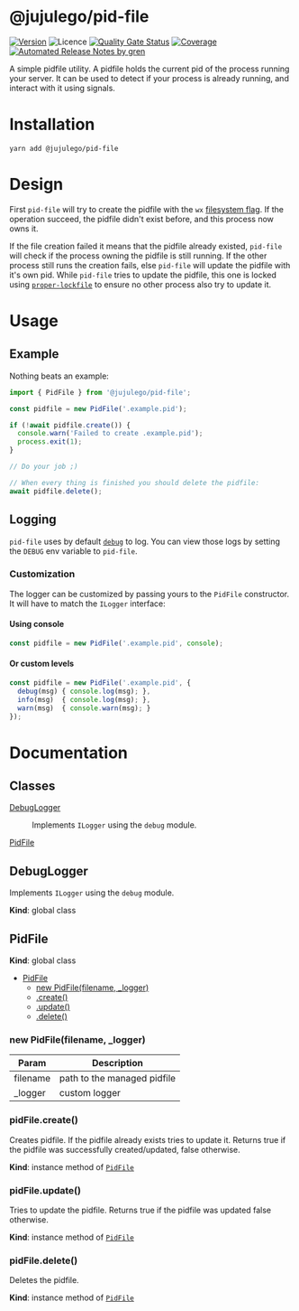 # @jujulego/pid-file
[![Version](https://img.shields.io/npm/v/@jujulego/pid-file)](https://www.npmjs.com/package/@jujulego/pid-file)
![Licence](https://img.shields.io/github/license/jujulego/pid-file)
[![Quality Gate Status](https://sonarcloud.io/api/project_badges/measure?project=jujulego_pid-file&metric=alert_status)](https://sonarcloud.io/dashboard?id=jujulego_pid-file)
[![Coverage](https://sonarcloud.io/api/project_badges/measure?project=jujulego_pid-file&metric=coverage)](https://sonarcloud.io/dashboard?id=jujulego_pid-file)
[![Automated Release Notes by gren](https://img.shields.io/badge/%F0%9F%A4%96-release%20notes-00B2EE.svg)](https://github-tools.github.io/github-release-notes/)

A simple pidfile utility. A pidfile holds the current pid of the process running your server.
It can be used to detect if your process is already running, and interact with it using signals.

# Installation
```shell
yarn add @jujulego/pid-file
```

# Design
First `pid-file` will try to create the pidfile with the `wx` [filesystem flag](https://nodejs.org/docs/latest-v14.x/api/fs.html#fs_file_system_flags).
If the operation succeed, the pidfile didn't exist before, and this process now owns it.

If the file creation failed it means that the pidfile already existed, `pid-file` will check if the process owning the pidfile is still running.
If the other process still runs the creation fails, else `pid-file` will update the pidfile with it's own pid.
While `pid-file` tries to update the pidfile, this one is locked using [`proper-lockfile`](https://www.npmjs.com/package/proper-lockfile)
to ensure no other process also try to update it.

# Usage
## Example
Nothing beats an example:
```typescript
import { PidFile } from '@jujulego/pid-file';

const pidfile = new PidFile('.example.pid');

if (!await pidfile.create()) {
  console.warn('Failed to create .example.pid');
  process.exit(1);
}

// Do your job ;)

// When every thing is finished you should delete the pidfile:
await pidfile.delete();
```

## Logging
`pid-file` uses by default [`debug`](https://www.npmjs.com/package/debug) to log.
You can view those logs by setting the `DEBUG` env variable to `pid-file`.

### Customization
The logger can be customized by passing yours to the `PidFile` constructor. It will have to match the `ILogger` interface:

#### Using console
```typescript
const pidfile = new PidFile('.example.pid', console);
```

#### Or custom levels
```typescript
const pidfile = new PidFile('.example.pid', {
  debug(msg) { console.log(msg); },
  info(msg)  { console.log(msg); },
  warn(msg)  { console.warn(msg); }
});
```

# Documentation
## Classes

<dl>
<dt><a href="#DebugLogger">DebugLogger</a></dt>
<dd><p>Implements <code>ILogger</code> using the <code>debug</code> module.</p>
</dd>
<dt><a href="#PidFile">PidFile</a></dt>
<dd></dd>
</dl>

<a name="DebugLogger"></a>

## DebugLogger
Implements `ILogger` using the `debug` module.

**Kind**: global class  
<a name="PidFile"></a>

## PidFile
**Kind**: global class  

* [PidFile](#PidFile)
    * [new PidFile(filename, _logger)](#new_PidFile_new)
    * [.create()](#PidFile+create)
    * [.update()](#PidFile+update)
    * [.delete()](#PidFile+delete)

<a name="new_PidFile_new"></a>

### new PidFile(filename, _logger)

| Param | Description |
| --- | --- |
| filename | path to the managed pidfile |
| _logger | custom logger |

<a name="PidFile+create"></a>

### pidFile.create()
Creates pidfile. If the pidfile already exists tries to update it.
Returns true if the pidfile was successfully created/updated, false otherwise.

**Kind**: instance method of [<code>PidFile</code>](#PidFile)  
<a name="PidFile+update"></a>

### pidFile.update()
Tries to update the pidfile.
Returns true if the pidfile was updated false otherwise.

**Kind**: instance method of [<code>PidFile</code>](#PidFile)  
<a name="PidFile+delete"></a>

### pidFile.delete()
Deletes the pidfile.

**Kind**: instance method of [<code>PidFile</code>](#PidFile)  
